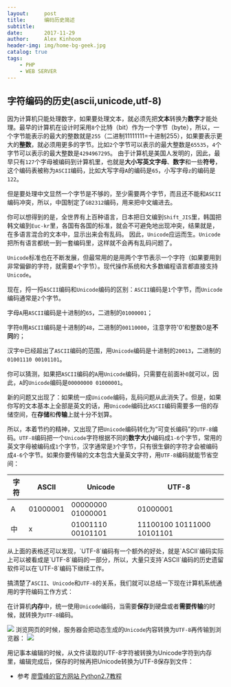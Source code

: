 ```yaml
---
layout:     post
title:      编码历史简述
subtitle:   
date:       2017-11-29
author:     Alex Kinhoom
header-img: img/home-bg-geek.jpg
catalog: true
tags:
    - PHP
    - WEB SERVER
---
```

## 字符编码的历史(ascii,unicode,utf-8)
因为计算机只能处理数字，如果要处理文本，就必须先把<strong>文本</strong>转换为<strong>数字</strong>才能处理。最早的计算机在设计时采用`8`个比特（bit）作为一个字节（byte），所以，一个字节能表示的最大的整数就是`255`（二进制11111111=十进制255），如果要表示更大的<strong>整数</strong>，就必须用更多的字节。比如`2`个字节可以表示的最大整数是`65535`，`4`个字节可以表示的最大整数是`4294967295`。
由于计算机是美国人发明的，因此，最早只有`127`个字母被编码到计算机里，也就是<strong>大小写英文字母</strong>、<strong>数字</strong>和一些<strong>符号</strong>，这个编码表被称为`ASCII`编码，比如大写字母`A`的编码是`65`，小写字母`z`的编码是`122`。

但是要处理中文显然一个字节是不够的，至少需要两个字节，而且还不能和`ASCII`编码冲突，所以，中国制定了`GB2312`编码，用来把中文编进去。

你可以想得到的是，全世界有上百种语言，日本把日文编到`Shift_JIS`里，韩国把韩文编到`Euc-kr`里，各国有各国的标准，就会不可避免地出现冲突，结果就是，在多语言混合的文本中，显示出来会有乱码。
因此，`Unicode`应运而生。`Unicode`把所有语言都统一到一套编码里，这样就不会再有乱码问题了。

`Unicode`标准也在不断发展，但最常用的是用两个字节表示一个字符（如果要用到非常偏僻的字符，就需要`4`个字节）。现代操作系统和大多数编程语言都直接支持`Unicode`。

现在，捋一捋`ASCII`编码和`Unicode`编码的区别：`ASCII`编码是`1`个字节，而`Unicode`编码通常是`2`个字节。

字母`A`用`ASCII`编码是十进制的`65`，二进制的`01000001`；

字符`0`用`ASCII`编码是十进制的`48`，二进制的`00110000`，注意字符'0'和整数0是<strong>不同</strong>的；

汉字`中`已经超出了`ASCII`编码的范围，用`Unicode`编码是十进制的`20013`，二进制的`01001110 00101101`。

你可以猜测，如果把`ASCII`编码的`A`用`Unicode`编码，只需要在前面补`0`就可以，因此，`A`的`Unicode`编码是`00000000 01000001`。

新的问题又出现了：如果统一成`Unicode`编码，乱码问题从此消失了。但是，如果你写的文本基本上全部是英文的话，用`Unicode`编码比`ASCII`编码需要多一倍的存储空间，在<strong>存储</strong>和<strong>传输</strong>上就十分不划算。

所以，本着节约的精神，又出现了把`Unicode`编码转化为“可变长编码”的`UTF-8`编码。`UTF-8`编码把一个`Unicode`字符根据不同的<strong>数字大小</strong>编码成`1-6`个字节，常用的英文字母被编码成`1`个字节，汉字通常是`3`个字节，只有很生僻的字符才会被编码成`4-6`个字节。如果你要传输的文本包含大量英文字符，用`UTF-8`编码就能节省空间：
<table>
    <thead><tr><th>字符</th><th>ASCII</th><th>Unicode</th><th>UTF-8</th></tr></thead>
    <tbody>
        <tr><td>A</td><td>01000001</td><td>00000000 01000001</td><td>01000001</td></tr>
        <tr><td>中</td><td>x</td><td>01001110 00101101</td><td>11100100 10111000 10101101</td></tr>
    </tbody>
</table>
从上面的表格还可以发现，`UTF-8`编码有一个额外的好处，就是`ASCII`编码实际上可以被看成是`UTF-8`编码的一部分，所以，大量只支持`ASCII`编码的历史遗留软件可以在`UTF-8`编码下继续工作。

搞清楚了`ASCII`、`Unicode`和`UTF-8`的关系，我们就可以总结一下现在计算机系统通用的字符编码工作方式：

在计算机<strong>内存</strong>中，统一使用`Unicode`编码，当需要<strong>保存</strong>到硬盘或者<strong>需要传输</strong>的时候，就转换为`UTF-8`编码。

![](http://a3.qpic.cn/psb?/V119AGHh0HMOkI/Qd10dFAvGQvBw1zLbpF54kxLrTRBZ8MGfUNosWYQgJg!/b/dPIAAAAAAAAA&bo=MwEWAQAAAAADBwc!&rf=viewer_4)
浏览网页的时候，服务器会把动态生成的`Unicode`内容转换为`UTF-8`再传输到浏览器：
![](http://a1.qpic.cn/psb?/V119AGHh0HMOkI/THr.IKttvghl1IzwORVyPLspf7VrSNqEoL21Anb*dyc!/b/dPMAAAAAAAAA&bo=LgEKAQAAAAADBwY!&rf=viewer_4)

用记事本编辑的时候，从文件读取的UTF-8字符被转换为Unicode字符到内存里，编辑完成后，保存的时候再把Unicode转换为UTF-8保存到文件：
- 参考 [廖雪峰的官方网站 Python2.7教程](https://www.liaoxuefeng.com/wiki/001374738125095c955c1e6d8bb493182103fac9270762a000/001386819196283586a37629844456ca7e5a7faa9b94ee8000)
